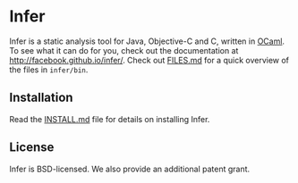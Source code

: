 Infer
=====

Infer is a static analysis tool for Java, Objective-C and C, written in [OCaml](https://ocaml.org/).
To see what it can do for you, check out the documentation at <http://facebook.github.io/infer/>. 
Check out [FILES.md](FILES.md) for a quick overview of the files in `infer/bin`.

Installation
------------

Read the [INSTALL.md](INSTALL.md) file for details on installing Infer.

License
-------
Infer is BSD-licensed. We also provide an additional patent grant.


